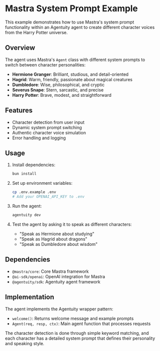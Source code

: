 # Mastra System Prompt Example

This example demonstrates how to use Mastra's system prompt functionality within an Agentuity agent to create different character voices from the Harry Potter universe.

## Overview

The agent uses Mastra's `Agent` class with different system prompts to switch between character personalities:

- **Hermione Granger**: Brilliant, studious, and detail-oriented
- **Hagrid**: Warm, friendly, passionate about magical creatures
- **Dumbledore**: Wise, philosophical, and cryptic
- **Severus Snape**: Stern, sarcastic, and precise
- **Harry Potter**: Brave, modest, and straightforward

## Features

- Character detection from user input
- Dynamic system prompt switching
- Authentic character voice simulation
- Error handling and logging

## Usage

1. Install dependencies:
   ```bash
   bun install
   ```

2. Set up environment variables:
   ```bash
   cp .env.example .env
   # Add your OPENAI_API_KEY to .env
   ```

3. Run the agent:
   ```bash
   agentuity dev
   ```

4. Test the agent by asking it to speak as different characters:
   - "Speak as Hermione about studying"
   - "Speak as Hagrid about dragons"
   - "Speak as Dumbledore about wisdom"

## Dependencies

- `@mastra/core`: Core Mastra framework
- `@ai-sdk/openai`: OpenAI integration for Mastra
- `@agentuity/sdk`: Agentuity agent framework

## Implementation

The agent implements the Agentuity wrapper pattern:

- `welcome()`: Returns welcome message and example prompts
- `Agent(req, resp, ctx)`: Main agent function that processes requests

The character detection is done through simple keyword matching, and each character has a detailed system prompt that defines their personality and speaking style.
